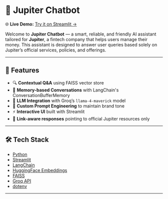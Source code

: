 # 💬 Jupiter Chatbot 
🌐 **Live Demo:** [Try it on Streamlit →](https://jupiterchatbot.streamlit.app/)


Welcome to **Jupiter Chatbot** — a smart, reliable, and friendly AI assistant tailored for **Jupiter**, a fintech company that helps users manage their money. This assistant is designed to answer user queries based solely on Jupiter’s official services, policies, and offerings.

---

## 🚀 Features

- 🔍 **Contextual Q&A** using FAISS vector store
- 🧠 **Memory-based Conversations** with LangChain's ConversationBufferMemory
- 🤖 **LLM Integration** with Groq’s `llama-4-maverick` model
- 🧾 **Custom Prompt Engineering** to maintain brand tone
- ⚡ **Interactive UI** built with Streamlit
- 🔗 **Link-aware responses** pointing to official Jupiter resources only

---

## 🛠️ Tech Stack

- [Python](https://www.python.org/)
- [Streamlit](https://streamlit.io/)
- [LangChain](https://www.langchain.com/)
- [HuggingFace Embeddings](https://huggingface.co/sentence-transformers/all-mpnet-base-v2)
- [FAISS](https://github.com/facebookresearch/faiss)
- [Groq API](https://console.groq.com/)
- [dotenv](https://pypi.org/project/python-dotenv/)

---
